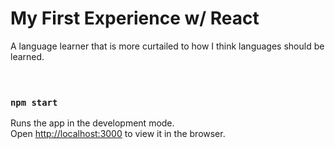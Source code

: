 # My First Experience w/ React
A language learner that is more curtailed to how I think languages should be learned.
<br> <br> <br>

### `npm start`

Runs the app in the development mode.\
Open [http://localhost:3000](http://localhost:3000) to view it in the browser.


